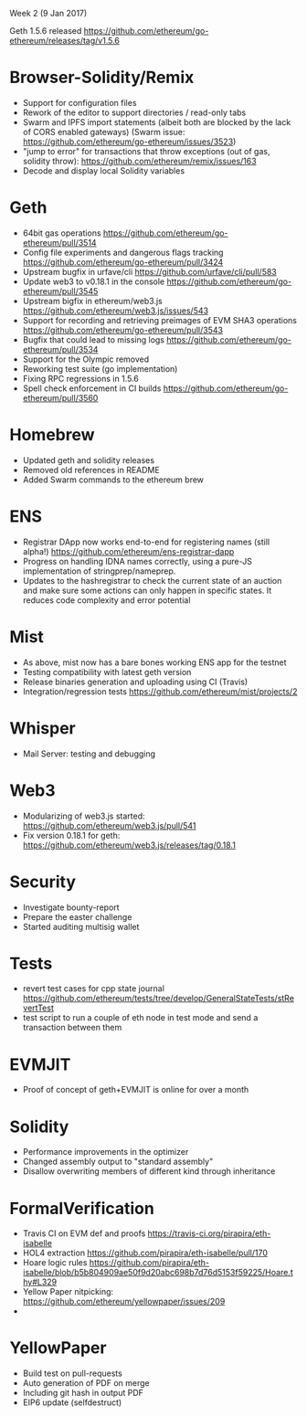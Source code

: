 Week 2 (9 Jan 2017)

Geth 1.5.6 released https://github.com/ethereum/go-ethereum/releases/tag/v1.5.6

# Browser-Solidity/Remix

* Support for configuration files
* Rework of the editor to support directories / read-only tabs
* Swarm and IPFS import statements (albeit both are blocked by the lack of CORS enabled gateways) (Swarm issue: https://github.com/ethereum/go-ethereum/issues/3523)
* "jump to error" for transactions that throw exceptions (out of gas, solidity throw): https://github.com/ethereum/remix/issues/163
* Decode and display local Solidity variables

# Geth

* 64bit gas operations https://github.com/ethereum/go-ethereum/pull/3514
* Config file experiments and dangerous flags tracking https://github.com/ethereum/go-ethereum/pull/3424
* Upstream bugfix in urfave/cli https://github.com/urfave/cli/pull/583
* Update web3 to v0.18.1 in the console https://github.com/ethereum/go-ethereum/pull/3545
* Upstream bigfix in ethereum/web3.js https://github.com/ethereum/web3.js/issues/543
* Support for recording and retrieving preimages of EVM SHA3 operations https://github.com/ethereum/go-ethereum/pull/3543
* Bugfix that could lead to missing logs https://github.com/ethereum/go-ethereum/pull/3534
* Support for the Olympic  removed 
* Reworking test suite (go implementation)
* Fixing RPC regressions in 1.5.6
* Spell check enforcement in CI builds https://github.com/ethereum/go-ethereum/pull/3560

# Homebrew

* Updated geth and solidity releases
* Removed old references in README
* Added Swarm commands to the ethereum brew

# ENS

* Registrar DApp now works end-to-end for registering names (still alpha!) https://github.com/ethereum/ens-registrar-dapp
* Progress on handling IDNA names correctly, using a pure-JS implementation of stringprep/nameprep.
* Updates to the hashregistrar to check the current state of an auction and make sure some actions can only happen in specific states. It reduces code complexity and error potential

# Mist 

* As above, mist now has a bare bones working ENS app for the testnet
* Testing compatibility with latest geth version
* Release binaries generation and uploading using CI (Travis)
* Integration/regression tests https://github.com/ethereum/mist/projects/2

# Whisper

* Mail Server: testing and debugging

# Web3

* Modularizing of web3.js started: https://github.com/ethereum/web3.js/pull/541
* Fix version 0.18.1 for geth: https://github.com/ethereum/web3.js/releases/tag/0.18.1

# Security

* Investigate bounty-report
* Prepare the easter challenge
* Started auditing multisig wallet

# Tests

* revert test cases for cpp state journal https://github.com/ethereum/tests/tree/develop/GeneralStateTests/stRevertTest
* test script to run a couple of eth node in test mode and send a transaction between them

# EVMJIT

* Proof of concept of geth+EVMJIT is online for over a month

# Solidity

* Performance improvements in the optimizer
* Changed assembly output to "standard assembly"
* Disallow overwriting members of different kind through inheritance

# FormalVerification

* Travis CI on EVM def and proofs https://travis-ci.org/pirapira/eth-isabelle
* HOL4 extraction https://github.com/pirapira/eth-isabelle/pull/170
* Hoare logic rules https://github.com/pirapira/eth-isabelle/blob/b5b804909ae50f9d20abc698b7d76d5153f59225/Hoare.thy#L329
* Yellow Paper nitpicking: https://github.com/ethereum/yellowpaper/issues/209
* 
# YellowPaper

* Build test on pull-requests
* Auto generation of PDF on merge
* Including git hash in output PDF
* EIP6 update (selfdestruct)

